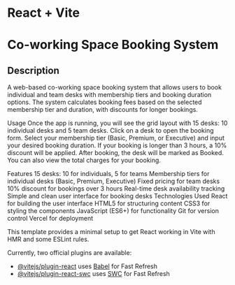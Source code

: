 # React + Vite

# Co-working Space Booking System

## Description
A web-based co-working space booking system that allows users to book individual and team desks with membership tiers and booking duration options. The system calculates booking fees based on the selected membership tier and duration, with discounts for longer bookings.


Usage
Once the app is running, you will see the grid layout with 15 desks: 10 individual desks and 5 team desks.
Click on a desk to open the booking form.
Select your membership tier (Basic, Premium, or Executive) and input your desired booking duration.
If your booking is longer than 3 hours, a 10% discount will be applied.
After booking, the desk will be marked as Booked.
You can also view the total charges for your booking.

Features
15 desks: 10 for individuals, 5 for teams
Membership tiers for individual desks (Basic, Premium, Executive)
Fixed pricing for team desks
10% discount for bookings over 3 hours
Real-time desk availability tracking
Simple and clean user interface for booking desks
Technologies Used
React for building the user interface
HTML5 for structuring content
CSS3 for styling the components
JavaScript (ES6+) for functionality
Git for version control
Vercel for deployment


This template provides a minimal setup to get React working in Vite with HMR and some ESLint rules.

Currently, two official plugins are available:

- [@vitejs/plugin-react](https://github.com/vitejs/vite-plugin-react/blob/main/packages/plugin-react/README.md) uses [Babel](https://babeljs.io/) for Fast Refresh
- [@vitejs/plugin-react-swc](https://github.com/vitejs/vite-plugin-react-swc) uses [SWC](https://swc.rs/) for Fast Refresh
